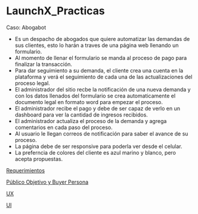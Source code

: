 # LaunchX_Practicas

Caso: Abogabot

- Es un despacho de abogados que quiere automatizar las demandas de sus clientes, esto lo harán a traves de una página web llenando un formulario.
- Al momento de llenar el formulario se manda al proceso de pago para finalizar la transacción.
- Para dar seguimiento a su demanda, el cliente crea una cuenta en la plataforma y verá el seguimiento de cada una de las actualizaciones del proceso legal.
- El administrador del sitio recbe la notificación de una nueva demanda y con los datos llenados del formulario se crea automaticamente el documento legal en formato word para empezar el proceso.
- El administrador recibe el pago y debe de ser capaz de verlo en un dashboard para ver la cantidad de ingresos recibidos.
- El administrador actualiza el proceso de la demanda y agrega comentarios en cada paso del proceso.
- Al usuario le llegan correos de notificación para saber el avance de su proceso.
- La página debe de ser responsive para poderla ver desde el celular.
- La preferncia de colores del cliente es azul marino y blanco, pero acepta propuestas.

[Requerimientos](LaunchX_PracticaIntroFrontEnd/Abogabot/requerimientos.md)

[Público Objetivo y Buyer Persona](LaunchX_PracticaIntroFrontEnd/Abogabot/PublicoObjetivo_Buyer.md)

[UX](LaunchX_PracticaIntroFrontEnd/Abogabot/ux.md)

[UI](LaunchX_PracticaIntroFrontEnd/Abogabot/ui.md)
